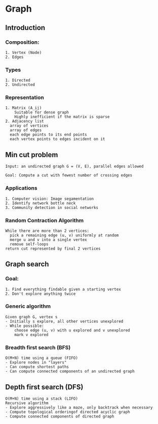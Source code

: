 # Graph

## Introduction
### Composition:
    1. Vertex (Node)
    2. Edges
  ### Types
    1. Directed 
    2. Undirected
  ### Representation
    1. Matrix (A_ij)
        Suitable for dense graph
        Highly inefficient if the matrix is sparse
    2. Adjacency list
      array of vertices
      array of edges
      each edge points to its end points
      each vertex points to edges incident on it
  
  ## Min cut problem
    
    Input: an undirected graph G = (V, E), parallel edges allowed
    
    Goal: Compute a cut with fewest number of crossing edges
    
  ### Applications
    1. Computer vision: Image segamentation
    2. Identify network bottle neck
    3. Community detection in social networks
  
  ### Random Contraction Algorithm
  
    While there are more than 2 vertices:
      pick a remaining edge (u, v) uniformly at random
      merge u and v into a single vertex
      remove self-loops
    return cut represented by final 2 vertices
  
  ## Graph search
  
  ### Goal:
    1. Find everything findable given a starting vertex
    2. Don't explore anything twice
  ### Generic algorithm
    Given graph G, vertex s
    - Initially s explore, all other vertices unexplored
    - While possible:
        choose edge (u, v) with u explored and v unexplored
        mark v explored
  ### Breadth first search (BFS)
    O(M+N) time using a queue (FIFO)
    - Explore nodes in "layers"
    - Can compute shortest paths
    - Can compute connected components of an undirected graph
  ## Depth first search (DFS)
    O(M+N) time using a stack (LIFO)
    Recursive algorithm
    - Explore aggressively like a maze, only backtrack when necessary
    - Compute topological orderingof directed acyclic graph
    - Compute connected components of directed graph
